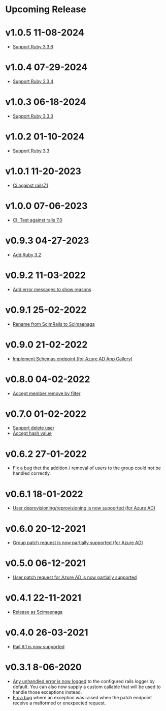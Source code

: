 # Upcoming Release

# v1.0.5 11-08-2024

- [Support Ruby 3.3.6](https://github.com/StudistCorporation/scimaenaga/pull/56)

# v1.0.4 07-29-2024

- [Support Ruby 3.3.4](https://github.com/StudistCorporation/scimaenaga/pull/54)

# v1.0.3 06-18-2024

- [Support Ruby 3.3.3](https://github.com/StudistCorporation/scimaenaga/pull/52)

# v1.0.2 01-10-2024

- [Support Ruby 3.3](https://github.com/StudistCorporation/scimaenaga/pull/50)

# v1.0.1 11-20-2023

- [Ci against rails7.1](https://github.com/StudistCorporation/scimaenaga/pull/48)

# v1.0.0 07-06-2023

- [CI: Test against rails 7.0](https://github.com/StudistCorporation/scimaenaga/pull/43)

# v0.9.3 04-27-2023

- [Add Ruby 3.2](https://github.com/StudistCorporation/scimaenaga/pull/41)

# v0.9.2 11-03-2022

- [Add error messages to show reasons](https://github.com/StudistCorporation/scimaenaga/pull/34)

# v0.9.1 25-02-2022

- [Rename from ScimRails to Scimaenaga](https://github.com/StudistCorporation/scimaenaga/pull/32)

# v0.9.0 21-02-2022

- [Implement Schemas endpoint (for Azure AD App Gallery)](https://github.com/StudistCorporation/scimaenaga/pull/28)

# v0.8.0 04-02-2022

- [Accept member remove by filter](https://github.com/StudistCorporation/scimaenaga/pull/26)

# v0.7.0 01-02-2022

- [Support delete user](https://github.com/StudistCorporation/scimaenaga/pull/20)
- [Accept hash value](https://github.com/StudistCorporation/scimaenaga/pull/21)

# v0.6.2 27-01-2022

- [Fix a bug](https://github.com/StudistCorporation/scimaenaga/pull/22) thet the addition / removal of users to the group could not be handled correctly.

# v0.6.1 18-01-2022

- [User deprovisioning/reprovisioning is now supoorted (for Azure AD)](https://github.com/StudistCorporation/scimaenaga/pull/17)

# v0.6.0 20-12-2021

- [Group patch request is now partially supported (for Azure AD)](https://github.com/StudistCorporation/scimaenaga/pull/14)

# v0.5.0 06-12-2021

- [User patch request for Azure AD is now partially supported](https://github.com/StudistCorporation/scimaenaga/pull/9)

# v0.4.1 22-11-2021

- [Release as Scimaenaga](https://github.com/StudistCorporation/scimaenaga/pull/3)

# v0.4.0 26-03-2021

- [Rail 6.1 is now supported](https://github.com/lessonly/scim_rails/pull/41)

# v0.3.1 8-06-2020

- [Any unhandled error is now logged](https://github.com/lessonly/scim_rails/pull/27) to the configured rails logger by default. You can also now supply a custom callable that will be used to handle those exceptions instead.
- [Fix a bug](https://github.com/lessonly/scim_rails/pull/30) where an exception was raised when the patch endpoint receive a malformed or enexpected request.
